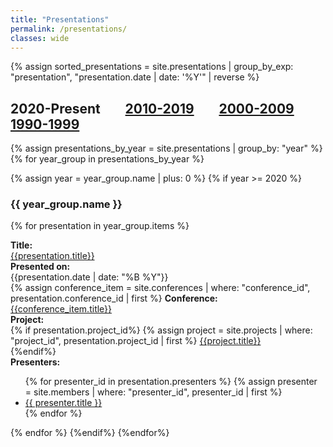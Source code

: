 ```yaml
---
title: "Presentations"
permalink: /presentations/
classes: wide
---
```


<link rel="stylesheet" href="{{ '/assets/css/custom.css' | relative_url }}">

{% assign sorted_presentations =  site.presentations  | group_by_exp: "presentation", "presentation.date | date: '%Y'" | reverse %}

<h2> 2020-Present &nbsp;&nbsp;&nbsp;&nbsp;&nbsp;&nbsp; <a href="{{ '/pres_2010s/' | relative_url }}" >2010-2019</a> &nbsp;&nbsp;&nbsp;&nbsp;&nbsp;&nbsp; <a href="{{ '/pres_2000s/' | relative_url }}" >2000-2009</a> &nbsp;&nbsp;&nbsp;&nbsp;&nbsp;&nbsp; <a href="{{ '/pres_1990s/' | relative_url }}" >1990-1999</a>  </h2>

{% assign presentations_by_year = site.presentations | group_by: "year" %}
{% for year_group in presentations_by_year %}

{% assign year = year_group.name | plus: 0 %}
{% if year >= 2020 %}
<h3> {{ year_group.name }} </h3>

{% for presentation in year_group.items %}
<div class="content-list">
    <div class="presentation-item">
        <b>Title: </b><br><a href="{{presentation.url}}">{{presentation.title}}</a><br>
    </div>
    <div class="presentation-item">
        <b>Presented on: </b><br>{{presentation.date | date: "%B %Y"}} <br>
    </div>
    <div class="presentation-item">
        {% assign conference_item = site.conferences | where: "conference_id", presentation.conference_id | first %}
        <b>Conference: </b><br><a href="{{conference_item.url}}">{{conference_item.title}}</a> <br>
    </div>
    <div class="presentation-item">
        <b>Project: </b><br>
        {% if presentation.project_id%}
        {% assign project = site.projects | where: "project_id", presentation.project_id | first %}
        <a href="{{project.url}}">{{project.title}}</a><br>
        {%endif%}
    </div>
    <div class="presentation-item">
        <b>Presenters: </b><br>
            <ul>
            {% for presenter_id in presentation.presenters %}
                {% assign presenter = site.members | where: "presenter_id", presenter_id | first %}
                <li>
                    <a href="{{presenter.url}}">{{ presenter.title }}</a>
                </li>
            {% endfor %}
            </ul>
    </div>
</div>
{% endfor %}
{%endif%}
{%endfor%}

